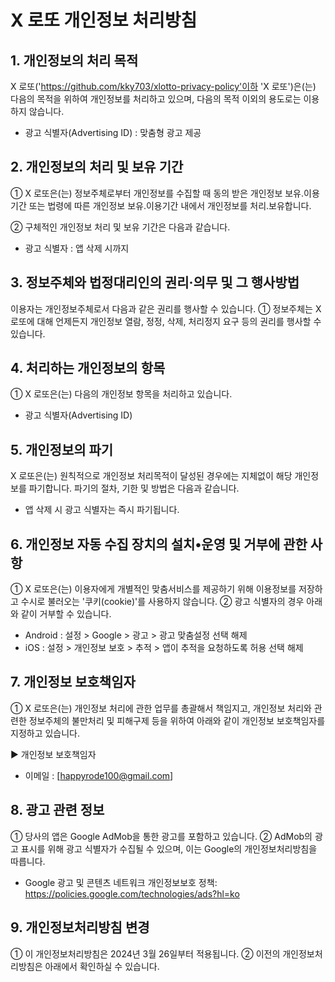# X 로또 개인정보 처리방침

## 1. 개인정보의 처리 목적
X 로또('https://github.com/kky703/xlotto-privacy-policy'이하 'X 로또')은(는) 다음의 목적을 위하여 개인정보를 처리하고 있으며, 다음의 목적 이외의 용도로는 이용하지 않습니다.

- 광고 식별자(Advertising ID) : 맞춤형 광고 제공

## 2. 개인정보의 처리 및 보유 기간
① X 로또은(는) 정보주체로부터 개인정보를 수집할 때 동의 받은 개인정보 보유․이용기간 또는 법령에 따른 개인정보 보유․이용기간 내에서 개인정보를 처리․보유합니다.

② 구체적인 개인정보 처리 및 보유 기간은 다음과 같습니다.
- 광고 식별자 : 앱 삭제 시까지

## 3. 정보주체와 법정대리인의 권리·의무 및 그 행사방법
이용자는 개인정보주체로서 다음과 같은 권리를 행사할 수 있습니다.
① 정보주체는 X 로또에 대해 언제든지 개인정보 열람, 정정, 삭제, 처리정지 요구 등의 권리를 행사할 수 있습니다.

## 4. 처리하는 개인정보의 항목
① X 로또은(는) 다음의 개인정보 항목을 처리하고 있습니다.
- 광고 식별자(Advertising ID)

## 5. 개인정보의 파기
X 로또은(는) 원칙적으로 개인정보 처리목적이 달성된 경우에는 지체없이 해당 개인정보를 파기합니다. 파기의 절차, 기한 및 방법은 다음과 같습니다.
- 앱 삭제 시 광고 식별자는 즉시 파기됩니다.

## 6. 개인정보 자동 수집 장치의 설치•운영 및 거부에 관한 사항
① X 로또은(는) 이용자에게 개별적인 맞춤서비스를 제공하기 위해 이용정보를 저장하고 수시로 불러오는 '쿠키(cookie)'를 사용하지 않습니다.
② 광고 식별자의 경우 아래와 같이 거부할 수 있습니다.
- Android : 설정 > Google > 광고 > 광고 맞춤설정 선택 해제
- iOS : 설정 > 개인정보 보호 > 추적 > 앱이 추적을 요청하도록 허용 선택 해제

## 7. 개인정보 보호책임자
① X 로또은(는) 개인정보 처리에 관한 업무를 총괄해서 책임지고, 개인정보 처리와 관련한 정보주체의 불만처리 및 피해구제 등을 위하여 아래와 같이 개인정보 보호책임자를 지정하고 있습니다.

▶ 개인정보 보호책임자
- 이메일 : [happyrode100@gmail.com]

## 8. 광고 관련 정보
① 당사의 앱은 Google AdMob을 통한 광고를 포함하고 있습니다.
② AdMob의 광고 표시를 위해 광고 식별자가 수집될 수 있으며, 이는 Google의 개인정보처리방침을 따릅니다.
- Google 광고 및 콘텐츠 네트워크 개인정보보호 정책: https://policies.google.com/technologies/ads?hl=ko

## 9. 개인정보처리방침 변경
① 이 개인정보처리방침은 2024년 3월 26일부터 적용됩니다.
② 이전의 개인정보처리방침은 아래에서 확인하실 수 있습니다. 
